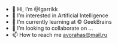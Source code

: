- 👋 Hi, I’m @Igarrikk
- 👀 I’m interested in Artificial Intelligence
- 🌱 I’m currently learning at © GeekBrains
- 💞️ I’m looking to collaborate on ...
- 📫 How to reach me  avorahas@mail.ru

<!---
Igarrikk/Igarrikk is a ✨ special ✨ repository because its `README.md` (this file) appears on your GitHub profile.
You can click the Preview link to take a look at your changes.
--->
